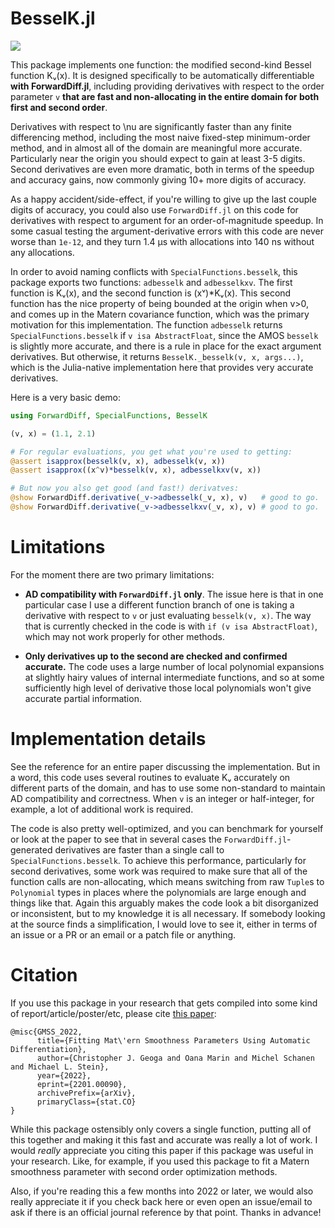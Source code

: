 
# BesselK.jl

[build-latest-img]: https://github.com/cgeoga/BesselK.jl/workflows/CI/badge.svg
[build-url]: https://github.com/cgeoga/BesselK.jl/actions?query=workflow

[![][build-latest-img]][build-url] 

This package implements one function: the modified second-kind Bessel function
Kᵥ(x). It is designed specifically to be automatically differentiable **with
ForwardDiff.jl**, including providing derivatives with respect to the order
parameter `v` **that are fast and non-allocating in the entire domain for both
first and second order**.

Derivatives with respect to \nu are significantly faster than any finite
differencing method, including the most naive fixed-step minimum-order method,
and in almost all of the domain are meaningful more accurate. Particularly near
the origin you should expect to gain at least 3-5 digits. Second derivatives are
even more dramatic, both in terms of the speedup and accuracy gains, now
commonly giving 10+ more digits of accuracy.

As a happy accident/side-effect, if you're willing to give up the last couple
digits of accuracy, you could also use `ForwardDiff.jl` on this code for
derivatives with respect to argument for an order-of-magnitude speedup. In some
casual testing the argument-derivative errors with this code are never worse
than `1e-12`, and they turn 1.4 μs with allocations into 140 ns without any
allocations. 

In order to avoid naming conflicts with `SpecialFunctions.besselk`, this package
exports two functions: `adbesselk` and `adbesselkxv`. The first function is
Kᵥ(x), and the second function is (xᵛ)*Kᵥ(x). This second function has
the nice property of being bounded at the origin when v>0, and comes up in the
Matern covariance function, which was the primary motivation for this
implementation. The function `adbesselk` returns `SpecialFunctions.besselk` if
`v isa AbstractFloat`, since the AMOS `besselk` is slightly more accurate, and
there is a rule in place for the exact argument derivatives. But otherwise, it
returns `BesselK._besselk(v, x, args...)`, which is the Julia-native
implementation here that provides very accurate derivatives.

Here is a very basic demo:
```julia
using ForwardDiff, SpecialFunctions, BesselK

(v, x) = (1.1, 2.1)

# For regular evaluations, you get what you're used to getting:
@assert isapprox(besselk(v, x), adbesselk(v, x))
@assert isapprox((x^v)*besselk(v, x), adbesselkxv(v, x))

# But now you also get good (and fast!) derivatves:
@show ForwardDiff.derivative(_v->adbesselk(_v, x), v)   # good to go.
@show ForwardDiff.derivative(_v->adbesselkxv(_v, x), v) # good to go.
```

# Limitations

For the moment there are two primary limitations:

* **AD compatibility with `ForwardDiff.jl` only**. The issue here is that in one
  particular case I use a different function branch of one is taking a
  derivative with respect to `v` or just evaluating `besselk(v, x)`. The way that
  is currently checked in the code is with `if (v isa AbstractFloat)`, which may
  not work properly for other methods.

* **Only derivatives up to the second are checked and confirmed accurate.** The
  code uses a large number of local polynomial expansions at slightly hairy
  values of internal intermediate functions, and so at some sufficiently high
  level of derivative those local polynomials won't give accurate partial
  information.

# Implementation details

See the reference for an entire paper discussing the implementation. But in a
word, this code uses several routines to evaluate Kᵥ accurately on different
parts of the domain, and has to use some non-standard to maintain AD
compatibility and correctness. When `v` is an integer or half-integer, for
example, a lot of additional work is required.

The code is also pretty well-optimized, and you can benchmark for yourself or
look at the paper to see that in several cases the `ForwardDiff.jl`-generated
derivatives are faster than a single call to `SpecialFunctions.besselk`. To
achieve this performance, particularly for second derivatives, some work was
required to make sure that all of the function calls are non-allocating, which
means switching from raw `Tuple`s to `Polynomial` types in places where the
polynomials are large enough and things like that. Again this arguably makes the
code look a bit disorganized or inconsistent, but to my knowledge it is all
necessary. If somebody looking at the source finds a simplification, I would
love to see it, either in terms of an issue or a PR or an email or a patch file
or anything. 

# Citation

If you use this package in your research that gets compiled into some kind of
report/article/poster/etc, please cite [this paper](https://arxiv.org/abs/2201.00090):
```
@misc{GMSS_2022,
      title={Fitting Mat\'ern Smoothness Parameters Using Automatic Differentiation}, 
      author={Christopher J. Geoga and Oana Marin and Michel Schanen and Michael L. Stein},
      year={2022},
      eprint={2201.00090},
      archivePrefix={arXiv},
      primaryClass={stat.CO}
}
```
While this package ostensibly only covers a single function, putting all of this
together and making it this fast and accurate was really a lot of work. I would
*really* appreciate you citing this paper if this package was useful in your
research. Like, for example, if you used this package to fit a Matern smoothness
parameter with second order optimization methods.

Also, if you're reading this a few months into 2022 or later, we would also
really appreciate it if you check back here or even open an issue/email to ask
if there is an official journal reference by that point. Thanks in advance!

